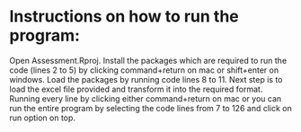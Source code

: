 # Instructions on how to run the program:
Open Assessment.Rproj.
Install the packages which are required to run the code (lines 2 to 5) by clicking command+return on mac or shift+enter on windows.
Load the packages by running code lines 8 to 11.
Next step is to load the excel file provided and transform it into the required format.
Running every line by clicking either command+return on mac or you can run the entire program by selecting the code lines from 7 to 126 and click on run option on top.
